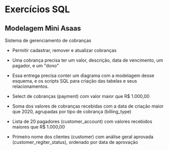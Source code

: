 # Exercícios SQL

## Modelagem Mini Asaas
Sistema de gerenciamento de cobranças

- Permitir cadastrar, remover e atualizar cobranças
- Uma cobrança precisa ter um valor, descrição, data de vencimento, um pagador, e um "dono"
- Essa entrega precisa conter um diagrama com a modelagem desse esquema, e os scripts SQL para criação das tabelas e seus relacionamentos.

- Select de cobranças (payment) com valor maior que R$ 1.000,00
- Soma dos valores de cobranças recebidas com a data de criação maior que 2020, agrupadas por tipo de cobrança (billing_type)
- Lista de 20 pagadores (customer_account) com valores recebidos maiores que R$ 1.000,00
- Primeiro nome dos clientes (customer) com análise geral aprovada (customer_regiter_status), ordenado por data de aprovação